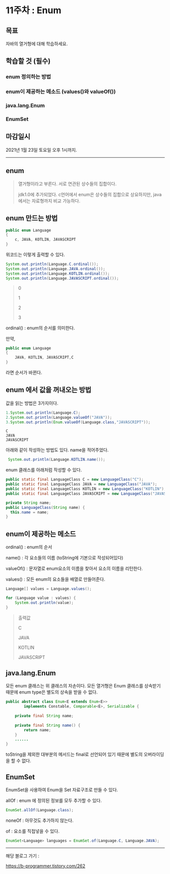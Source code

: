 # 11주차 : Enum

## 목표

자바의 열거형에 대해 학습하세요.

## 학습할 것 (필수)

### enum 정의하는 방법

### enum이 제공하는 메소드 (values()와 valueOf())

### java.lang.Enum

### EnumSet

## 마감일시

2021년 1월 23일 토요일 오후 1시까지.

---

## enum

> 열거형이라고 부른다. 서로 연관된 상수들의 집합이다.
>
> jdk1.0에 추가되었다. c언어에서 enum은 상수들의 집합으로 상요하지만, java에서는 자료형까지 비교 가능하다.

## enum 만드는 방법

```java
public enum Language
{
	c, JAVA, KOTLIN, JAVASCRIPT
}
```

위코드는 이렇게 출력할 수 있다.

```java
System.out.println(Language.C.ordinal());
System.out.println(Language.JAVA.ordinal());
System.out.println(Language.KOTLIN.ordinal());
System.out.println(Language.JAVASCRIPT.ordinal());
```

> 0
>
> 1
>
> 2
>
> 3

ordinal() : enum의 순서를 의미한다.

만약,

```java
public enum Language 
{
    JAVA, KOTLIN, JAVASCRIPT,C
}
```

라면 순서가 바뀐다.

## enum 에서 값을 꺼내오는 방법

값을 읽는 방법은 3가지이다.

```java
1.System.out.println(Language.C);
2.System.out.println(Language.valueOf("JAVA"));
3.System.out.println(Enum.valueOf(Language.class,"JAVASCRIPT"));
```

```
C
JAVA
JAVASCRIPT
```

아래와 같이 작성하는 방법도 있다. name을 적어주었다.

```java
 System.out.println(Language.KOTLIN.name());
```

enum 클래스를 아래처럼 작성할 수 있다.

```java
public static final LanguageClass C = new LanguageClass("C");
public static final LanguageClass JAVA = new LanguageClass("JAVA");
public static final LanguageClass KOTLIN = new LanguageClass("KOTLIN");
public static final LanguageClass JAVASCRIPT = new LanguageClass("JAVASCRIPT");

private String name;
public LanguageClass(String name) {
  this.name = name;
}
```

## enum이 제공하는 메소드

ordinal() : enum의 순서

name() : 각 요소들의 이름 (toString에 기본으로 작성되어있다)

valueOf() : 문자열로 enum요소의 이름을 찾아서 요소의 이름을 리턴한다.

values() : 모든 enum의 요소들을 배열로 만들어준다.

```java
Language[] values = Language.values();
```

```java
for (Language value : values) {
    System.out.println(value);
}
```

> 출력값
>
> C
>
> JAVA
>
> KOTLIN
>
> JAVASCRIPT

## java.lang.Enum

모든 enum 클래스는 위 클래스의 자손이다. 모든 열거형은 Enum 클래스를 상속받기 때문에 enum type은 별도의 상속을 받을 수 없다.

```java
public abstract class Enum<E extends Enum<E>>
        implements Constable, Comparable<E>, Serializable {
        
    private final String name;
    
    private final String name() {
        return name;
    }
    ......
}
```

 toString을 제외한 대부분의 메서드는 final로 선언되어 있기 때문에 별도의 오버라이딩을 할 수 없다.

## EnumSet

EnumSet을 사용하여 Enum을 Set 자료구조로 만들 수 있다.

allOf : enum 에 정의된 정보를 모두 추가할 수 있다.

```java
EnumSet.allOf(Language.class);
```

noneOf : 아무것도 추가하지 않는다.

of : 요소를 직접넣을 수 있다.

```java
EnumSet<Language> languages = EnumSet.of(Language.C, Language.JAVA);
```

------

해당 블로그 가기 :

https://b-programmer.tistory.com/262


